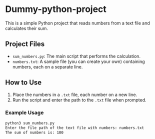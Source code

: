 # Dummy-python-project

This is a simple Python project that reads numbers from a text file and calculates their sum.

## Project Files
- `sum_numbers.py`: The main script that performs the calculation.
- `numbers.txt`: A sample file (you can create your own) containing numbers, each on a separate line.

## How to Use
1. Place the numbers in a `.txt` file, each number on a new line.
2. Run the script and enter the path to the `.txt` file when prompted.

### Example Usage
```bash
python3 sum_numbers.py
Enter the file path of the text file with numbers: numbers.txt
The sum of numbers is: 100
